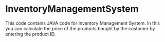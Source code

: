 # InventoryManagementSystem
This code contains JAVA code for Inventory Management System. In this you can calculate the price of the products bought  by the customer by entering the product ID.
